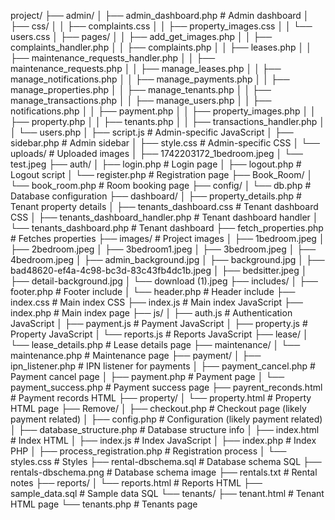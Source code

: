 project/
├── admin/
│   ├── admin_dashboard.php        # Admin dashboard
│   ├── css/
│   │   ├── complaints.css
│   │   ├── property_images.css
│   │   └── users.css
│   ├── pages/
│   │   ├── add_get_images.php
│   │   ├── complaints_handler.php
│   │   ├── complaints.php
│   │   ├── leases.php
│   │   ├── maintenance_requests_handler.php
│   │   ├── maintenance_requests.php
│   │   ├── manage_leases.php
│   │   ├── manage_notifications.php
│   │   ├── manage_payments.php
│   │   ├── manage_properties.php
│   │   ├── manage_tenants.php
│   │   ├── manage_transactions.php
│   │   ├── manage_users.php
│   │   ├── notifications.php
│   │   ├── payment.php
│   │   ├── property_images.php
│   │   ├── property.php
│   │   ├── tenants.php
│   │   ├── transactions_handler.php
│   │   └── users.php
│   ├── script.js                 # Admin-specific JavaScript
│   ├── sidebar.php               # Admin sidebar
│   ├── style.css                 # Admin-specific CSS
│   └── uploads/                  # Uploaded images
│       ├── 1742203172_1bedroom.jpeg
│       └── test.jpeg
├── auth/
│   ├── login.php                 # Login page
│   ├── logout.php                # Logout script
│   └── register.php              # Registration page
├── Book_Room/
│   └── book_room.php             # Room booking page
├── config/
│   └── db.php                    # Database configuration
├── dashboard/
│   ├── property_details.php      # Tenant property details
│   ├── tenants_dashboard.css     # Tenant dashboard CSS
│   ├── tenants_dashboard_handler.php # Tenant dashboard handler
│   └── tenants_dashboard.php     # Tenant dashboard
├── fetch_properties.php          # Fetches properties
├── images/                       # Project images
│   ├── 1bedroom.jpeg
│   ├── 2bedroom.jpeg
│   ├── 3bedroom1.jpeg
│   ├── 3bedroom.jpeg
│   ├── 4bedroom.jpeg
│   ├── admin_background.jpg
│   ├── background.jpg
│   ├── bad48620-ef4a-4c98-bc3d-83c43fb4dc1b.jpeg
│   ├── bedsitter.jpeg
│   ├── detail-background.jpg
│   └── download (1).jpeg
├── includes/
│   ├── footer.php                # Footer include
│   └── header.php                # Header include
├── index.css                     # Main index CSS
├── index.js                      # Main index JavaScript
├── index.php                     # Main index page
├── js/
│   ├── auth.js                   # Authentication JavaScript
│   ├── payment.js                # Payment JavaScript
│   ├── property.js               # Property JavaScript
│   └── reports.js                # Reports JavaScript
├── lease/
│   └── lease_details.php          # Lease details page
├── maintenance/
│   └── maintenance.php            # Maintenance page
├── payment/
│   ├── ipn_listener.php          # IPN listener for payments
│   ├── payment_cancel.php        # Payment cancel page
│   ├── payment.php               # Payment page
│   └── payment_success.php       # Payment success page
├── payrent_reconds.html          # Payment records HTML
├── property/
│   └── property.html             # Property HTML page
├── Remove/
│   ├── checkout.php              # Checkout page (likely payment related)
│   ├── config.php                # Configuration (likely payment related)
│   ├── database_structure.php    # Database structure info
│   ├── index.html                # Index HTML
│   ├── index.js                  # Index JavaScript
│   ├── index.php                 # Index PHP
│   ├── process_registration.php  # Registration process
│   └── styles.css                # Styles
├── rental-dbschema.sql           # Database schema SQL
├── rentals-dbschema.png         # Database schema image
├── rentals.txt                   # Rental notes
├── reports/
│   └── reports.html              # Reports HTML
├── sample_data.sql               # Sample data SQL
└── tenants/
├── tenant.html               # Tenant HTML page
└── tenants.php               # Tenants page